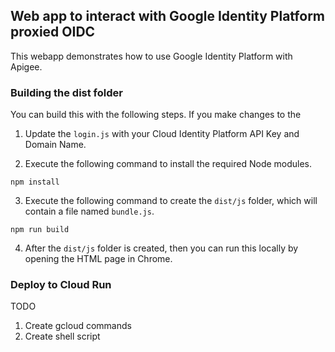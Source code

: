 ## Web app to interact with Google Identity Platform proxied OIDC

This webapp demonstrates how to use Google Identity Platform with Apigee.


### Building the dist folder
You can build this with the following steps. If you make changes to the 

1. Update the `login.js` with your Cloud Identity Platform API Key and Domain Name.

2. Execute the following command to install the required Node modules.
```shell
npm install
```

3. Execute the following command to create the `dist/js` folder, which will contain a file named `bundle.js`.
```shell
npm run build
```

4. After the `dist/js` folder is created, then you can run this locally by opening the HTML page in Chrome. 


### Deploy to Cloud Run
TODO
1. Create gcloud commands
2. Create shell script

